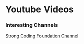 # Youtube Videos

### Interesting Channels

[Strong Coding Foundation Channel](https://www.youtube.com/channel/UClEEsT7DkdVO_fkrBw0OTrA)
